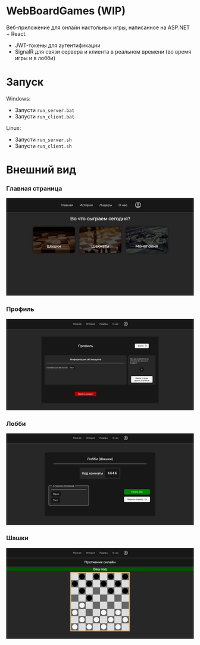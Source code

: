 # WebBoardGames (WIP)

Веб-приложение для онлайн настольных игры, написанное на ASP.NET + React.

- JWT-токены для аутентификации
- SignalR для связи сервера и клиента в реальном времени (во время игры и в лобби)

# Запуск
Windows:
- Запусти ``run_server.bat``
- Запусти ``run_client.bat``

Linux:
- Запусти ``run_server.sh``
- Запусти ``run_client.sh``

# Внешний вид
### Главная страница
![main.jpg](images/main.jpg)

### Профиль
![profile.jpg](images/profile.jpg)

### Лобби
![lobby.jpg](images/lobby.jpg)

### Шашки
![checkers.jpg](images/checkers.jpg)
